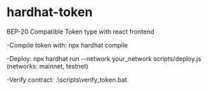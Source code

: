 # hardhat-token
BEP-20 Compatible Token type with react frontend

-Compile token with:
npx hardhat compile

-Deploy:
npx hardhat run --network your_network scripts/deploy.js      (networks: mainnet, testnet)

-Verify contract:
.\scripts\verify_token.bat
